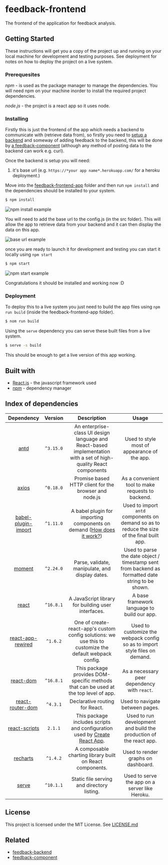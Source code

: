 # feedback-frontend

The frontend of the application for feedback analysis.

## Getting Started
These instructions will get you a copy of the project up and running on your local machine for development and testing purposes. See deployment for notes on how to deploy the project on a live system. 

### Prerequesites
*npm* - is used as the package manager to manage the dependencies. You will need npm on your machine inorder to install the required project dependencies.

*node.js* - the project is a react app so it uses node.

### Installing
Firstly this is just the frontend of the app which needs a backend to communicate with (retrieve data from), so firstly you need to [setup a backend](https://github.com/GRP-17/feedback-backend) and someway of adding feedback to the backend, this will be done by [a feedback-component](https://github.com/GRP-17/feedback-component) (although any method of posting data to the backend can work e.g. curl).

Once the backend is setup you will need:
1. it's base url (e.g. `https://*your app name*.herokuapp.com/` for a heroku deployment.)

Move into the [feedback-frontend-app](https://github.com/GRP-17/feedback-frontend/wiki/Project-File-Structure#feedback-frontend-app) folder and then run `npm install` and the dependencies should be installed to your system.
```bash
$ npm install
```

![npm install example](https://user-images.githubusercontent.com/43950567/56083270-78c75200-5e1a-11e9-991a-d926fa851b48.PNG)

You will need to add the base url to the config.js (in the src folder). This will allow the app to retrieve data from your backend and it can then display the data on this app.

![base url example](https://user-images.githubusercontent.com/43950567/56083316-1b7fd080-5e1b-11e9-9f02-95c3aff80121.PNG)

once you are ready to launch it for development and testing you can start it locally using `npm start`
```bash
$ npm start
```

![npm start example](https://user-images.githubusercontent.com/43950567/56084106-2d1aa580-5e26-11e9-8d45-3bf21d979341.PNG)

Congratulations it should be installed and working now :D

### Deployment
To deploy this to a live system you just need to build the app files using `npm run build` (inside the feedback-frontend-app folder).
```bash
$ nom run build
```

Using the `serve` dependency you can serve these built files from a live system. 
```bash
$ serve -s build
```

This should be enough to get a live version of this app working.


## Built with
- [React.js](https://reactjs.org/) - the javascript framework used
- [npm](https://www.npmjs.com/) - dependency manager

## Index of dependencies

|                          Dependency                          |  Version  |                         Description                          |                            Usage                             |
| :----------------------------------------------------------: | :-------: | :----------------------------------------------------------: | :----------------------------------------------------------: |
|                 [antd](https://ant.design/)                  | `^3.15.0` | An enterprise-class UI design language and React-based implementation with a set of high-quality React components |         Used to style most of appearance of the app.         |
|           [axios](https://github.com/axios/axios)            | `^0.18.0` |    Promise based HTTP client for the browser and node.js     |      As a convenient tool to make requests to backend.       |
| [babel-plugin-import](https://github.com/ant-design/babel-plugin-import) | `^1.11.0` | A babel plugin for importing components on demand ([How does it work?](https://ant.design/docs/react/getting-started#Import-on-Demand)) | Used to import `antd` components on demand so as to reduce the size of the final built app. |
|                [moment](http://momentjs.com/)                | `^2.24.0` |       Parse, validate, manipulate, and display dates.        | Used to parse the date object / timestamp sent from backend as formatted date string to be shown. |
|                [react](https://reactjs.org/)                 | `^16.8.1` |      A JavaScript library for building user interfaces.      |         A base framework language to build our app.          |
| [react-app-rewired](https://github.com/timarney/react-app-rewired) | `^1.6.2`  | One of create-react-app's custom config solutions: we use this to customize the default webpack config. | Used to customize the webpack config so as to import style files on demand. |
|     [react-dom](https://reactjs.org/docs/react-dom.html)     | `^16.8.1` | This package provides DOM-specific methods that can be used at the top level of app. |         As a necessary peer dependency with `react`.         |
|  [react-router-dom](https://reacttraining.com/react-router)  | `^4.3.1`  |                Declarative routing for React.                |               Used to navigate between pages.                |
| [react-scripts](https://github.com/facebook/create-react-app) |  `2.1.1`  | This package includes scripts and configuration used by [Create React App](https://github.com/facebook/create-react-app). | Used to run development and build the production of the react app. |
|               [recharts](http://recharts.org)                | `^1.4.2`  |   A composable charting library built on React components.   |             Used to render graphs on dashboard.              |
|            [serve](https://github.com/zeit/serve)            | `^10.1.1` |          Static file serving and directory listing.          |        Used to serve the app on a server like Heroku.        |

## License
This project is licensed under the MIT License. See [LICENSE.md](/LICENSE)

## Related
- [feedback-backend](https://github.com/GRP-17/feedback-backend)
- [feedback-component](https://github.com/GRP-17/feedback-component)
